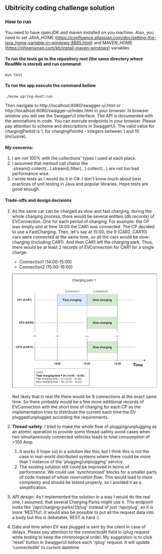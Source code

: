 ## Ubitricity coding challenge solution

### How to run

You need to have openJDK and maven installed on you machine. Also, you need to set JAVA_HOME (https://confluence.atlassian.com/doc/setting-the-java_home-variable-in-windows-8895.html) 
and MAVEN_HOME (https://phoenixnap.com/kb/install-maven-windows) variables.

#### To run the tests go to the repository root (the same directory where ReadMe is stored) and run command:

```shell
mvn test
```

#### To run the app execute the command bellow

```shell
./mvnw spring-boot:run
```
Then navigate to http://localhost:8080/swagger-ui.html or http://localhost:8080/swagger-ui/index.html in your browser.
In browser window you will see the SwaggerUI interface. The API is documented with the annotations in code.
You can execute endpoints in your browser. Please pay attention to schema and descriptions in SwaggerUI. The valid value for chargingParkId is 1, for chargingPointId - integers between 1 and 10 (inclusive).



#### My concerns:

1. I am not 100% with the collections' types I used at each place.
2. I assumed that method call chains like 
   .stream().collect(...).stream().filter(...).collect(...) are not too bad performance wise.
3. I wrote tests as I would do it in C#. I don't know much about best practices of unit testing in Java and popular libraries. Hope tests are good enough.

#### Trade-offs and design decisions

1. As the same car can be charged as slow and fast charging, during the whole charging process, there would be several entities (db records) of EVConnection. One for each period of charging.
   For example: the CP was empty and at time 14:00 the CAR1 was connected. The CP decided to use a FastCharging.
   Then, let's say at 15:00, the 9 (CAR2..CAR10) cars were connected at the same time, so all the cars would be slow-charging (including CAR1).
   And then CAR1 left the charging park.
   Thus, there would be at least 2 records of EVConnection for CAR1 for a single charge:
   * Connection1 (14:00-15:00)
   * Connection2 (15:00-16:00)

    ![](chargingPark.png)
   
    Not likely that in real life there would be 9 connections at the exact same time.
    So there probably would be a few more additional records of EVConnection with the short time of charging for each CP as the implementation tries to distribute the current each time the EV plugged/unplugged according the requirements.
  

2. **Thread-safety**: I tried to make the whole flow of plugging/unplugging as an atomic operation to provide some thread-safety avoid cases when two simultaneously connected vehicles leads to total consumption of >100 Amp. 
   1. It works (I hope so) in a solution like this, but I think this is not the case in real-world distributed systems where there could be more than 1 instance of the 'plugging/unplugging' service.
   2. The existing solution still could be improved in terms of performance. We could use 'synchronized' blocks for a smaller parts of code instead of whole *reservation flow*. This would lead to more complexity and should be tested properly, so I avoided it as a simplification.
3. *API design*: As I implemented the solution in a way I would do the real one, I assumed, that several Charging Parks might use it.
The endpoint looks like '/api/charging-parks/1/plug' instead of just '/api/plug', so it is more 'RESTful'.
It would also be possible to put all the request data into a body but this is debatable, REST is hard :).
4. Date and time when EV was plugged is sent by the client in case of delays. Please pay attention to the _connectedAt_ field in /plug request while testing to keep the chronological order.
   My suggestion is to click 'reset' button in SwaggerUI before each '/plug' request. It will update 'connectedAt' to current datetime

